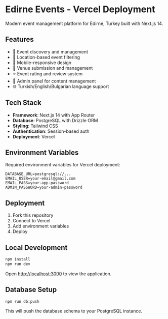 # Edirne Events - Vercel Deployment

Modern event management platform for Edirne, Turkey built with Next.js 14.

## Features

- 🎯 Event discovery and management
- 📍 Location-based event filtering  
- 📱 Mobile-responsive design
- 🏪 Venue submission and management
- ⭐ Event rating and review system
- 🔧 Admin panel for content management
- 🌐 Turkish/English/Bulgarian language support

## Tech Stack

- **Framework**: Next.js 14 with App Router
- **Database**: PostgreSQL with Drizzle ORM
- **Styling**: Tailwind CSS
- **Authentication**: Session-based auth
- **Deployment**: Vercel

## Environment Variables

Required environment variables for Vercel deployment:

```env
DATABASE_URL=postgresql://...
EMAIL_USER=your-email@gmail.com
EMAIL_PASS=your-app-password
ADMIN_PASSWORD=your-admin-password
```

## Deployment

1. Fork this repository
2. Connect to Vercel
3. Add environment variables
4. Deploy

## Local Development

```bash
npm install
npm run dev
```

Open [http://localhost:3000](http://localhost:3000) to view the application.

## Database Setup

```bash
npm run db:push
```

This will push the database schema to your PostgreSQL instance.